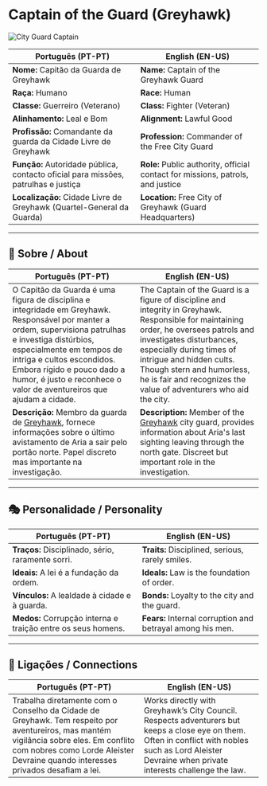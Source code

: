# Captain of the Guard (Greyhawk)

![City Guard Captain](assets/npc/npc_blank.png)

| **Português (PT-PT)** | **English (EN-US)** |
| --------------------- | ------------------- |
| **Nome:** Capitão da Guarda de Greyhawk | **Name:** Captain of the Greyhawk Guard |
| **Raça:** Humano | **Race:** Human |
| **Classe:** Guerreiro (Veterano) | **Class:** Fighter (Veteran) |
| **Alinhamento:** Leal e Bom | **Alignment:** Lawful Good |
| **Profissão:** Comandante da guarda da Cidade Livre de Greyhawk | **Profession:** Commander of the Free City Guard |
| **Função:** Autoridade pública, contacto oficial para missões, patrulhas e justiça | **Role:** Public authority, official contact for missions, patrols, and justice |
| **Localização:** Cidade Livre de Greyhawk (Quartel-General da Guarda) | **Location:** Free City of Greyhawk (Guard Headquarters) |

---

## 📖 Sobre / About

| **Português (PT-PT)**                                                                                                                                                                                                                                                                                                 | **English (EN-US)**                                                                                                                                                                                                                                                                                                        |
| --------------------------------------------------------------------------------------------------------------------------------------------------------------------------------------------------------------------------------------------------------------------------------------------------------------------- | -------------------------------------------------------------------------------------------------------------------------------------------------------------------------------------------------------------------------------------------------------------------------------------------------------------------------- |
| O Capitão da Guarda é uma figura de disciplina e integridade em Greyhawk. Responsável por manter a ordem, supervisiona patrulhas e investiga distúrbios, especialmente em tempos de intriga e cultos escondidos. Embora rígido e pouco dado a humor, é justo e reconhece o valor de aventureiros que ajudam a cidade. | The Captain of the Guard is a figure of discipline and integrity in Greyhawk. Responsible for maintaining order, he oversees patrols and investigates disturbances, especially during times of intrigue and hidden cults. Though stern and humorless, he is fair and recognizes the value of adventurers who aid the city. |
| **Descrição:** Membro da guarda de [Greyhawk](free_city_of_greyhawk.md), fornece informações sobre o último avistamento de Aria a sair pelo portão norte. Papel discreto mas importante na investigação.                                                                                                                 | **Description:** Member of the [Greyhawk](free_city_of_greyhawk.md) city guard, provides information about Aria's last sighting leaving through the north gate. Discreet but important role in the investigation.                                                                                                              |

---

## 🎭 Personalidade / Personality

| **Português (PT-PT)** | **English (EN-US)** |
| --------------------- | ------------------- |
| **Traços:** Disciplinado, sério, raramente sorri. | **Traits:** Disciplined, serious, rarely smiles. |
| **Ideais:** A lei é a fundação da ordem. | **Ideals:** Law is the foundation of order. |
| **Vínculos:** A lealdade à cidade e à guarda. | **Bonds:** Loyalty to the city and the guard. |
| **Medos:** Corrupção interna e traição entre os seus homens. | **Fears:** Internal corruption and betrayal among his men. |

---

## 🔗 Ligações / Connections

| **Português (PT-PT)** | **English (EN-US)** |
| --------------------- | ------------------- |
| Trabalha diretamente com o Conselho da Cidade de Greyhawk. Tem respeito por aventureiros, mas mantém vigilância sobre eles. Em conflito com nobres como Lorde Aleister Devraine quando interesses privados desafiam a lei. | Works directly with Greyhawk’s City Council. Respects adventurers but keeps a close eye on them. Often in conflict with nobles such as Lord Aleister Devraine when private interests challenge the law. |















